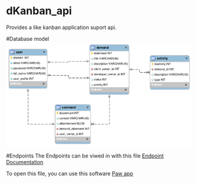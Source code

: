 # dKanban_api
Provides a like kanban application suport api. 

#Database model
![alt tag](https://raw.githubusercontent.com/dKanban/dKanban_api/add_models_migration/docs/ModeloDados.png)

#Endpoints 
The Endpoints can be viwed in with this file 
[Endpoint Documentation](https://github.com/dKanban/dKanban_api/blob/master/docs/endpoints.paw)

To open this file, you can use this software 
[Paw app ](https://luckymarmot.com/paw)

